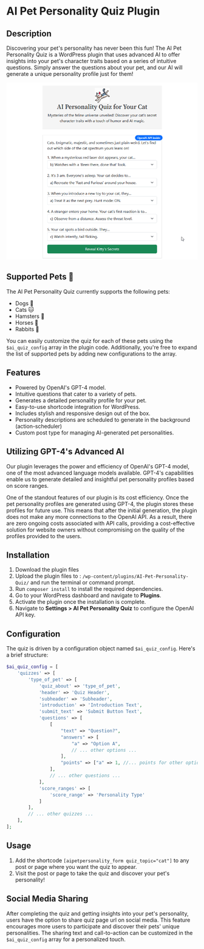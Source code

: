 # AI Pet Personality Quiz Plugin

## Description

Discovering your pet's personality has never been this fun! The AI Pet Personality Quiz is a WordPress plugin that uses advanced AI to offer insights into your pet's character traits based on a series of intuitive questions. Simply answer the questions about your pet, and our AI will generate a unique personality profile just for them!

![AI Personality Quiz for Your Cat.gif](img%2FAI%20Personality%20Quiz%20for%20Your%20Cat.gif)

## Supported Pets 🐾

The AI Pet Personality Quiz currently supports the following pets:

- Dogs 🐶
- Cats 🐱
- Hamsters 🐹
- Horses 🐴
- Rabbits 🐰

You can easily customize the quiz for each of these pets using the `$ai_quiz_config` array in the plugin code. Additionally, you're free to expand the list of supported pets by adding new configurations to the array.

## Features

- Powered by OpenAI's GPT-4 model.
- Intuitive questions that cater to a variety of pets.
- Generates a detailed personality profile for your pet.
- Easy-to-use shortcode integration for WordPress.
- Includes stylish and responsive design out of the box.
- Personality descriptions are scheduled to generate in the background (action-scheduler)
- Custom post type for managing AI-generated pet personalities.

## Utilizing GPT-4's Advanced AI

Our plugin leverages the power and efficiency of OpenAI's GPT-4 model, one of the most advanced language models available. GPT-4's capabilities enable us to generate detailed and insightful pet personality profiles based on score ranges.

One of the standout features of our plugin is its cost efficiency. Once the pet personality profiles are generated using GPT-4, the plugin stores these profiles for future use. This means that after the initial generation, the plugin does not make any more connections to the OpenAI API. As a result, there are zero ongoing costs associated with API calls, providing a cost-effective solution for website owners without compromising on the quality of the profiles provided to the users.

## Installation

1. Download the plugin files
2. Upload the plugin files to : `/wp-content/plugins/AI-Pet-Personality-Quiz/` and run the terminal or command prompt.
3. Run `composer install` to install the required dependencies.
5. Go to your WordPress dashboard and navigate to **Plugins**.
6. Activate the plugin once the installation is complete.
7. Navigate to **Settings > AI Pet Personality Quiz** to configure the OpenAI API key.

## Configuration

The quiz is driven by a configuration object named `$ai_quiz_config`. Here's a brief structure:

```php
$ai_quiz_config = [
    'quizzes' => [
        'type_of_pet' => [
            'quiz_about' => 'type_of_pet',
            'header' => 'Quiz Header',
            'subheader' => 'Subheader',
            'introduction' => 'Introduction Text',
            'submit_text' => 'Submit Button Text',
            'questions' => [
                [
                    "text" => "Question?",
                    "answers" => [
                        "a" => "Option A",
                        // ... other options ...
                    ],
                    "points" => ["a" => 1, //... points for other options ...]
                ],
                // ... other questions ...
            ],
            'score_ranges' => [
                'score_range' => 'Personality Type'
            ]
        ],
        // ... other quizzes ...
    ],
];
```

## Usage

1. Add the shortcode `[aipetpersonality_form quiz_topic="cat"]` to any post or page where you want the quiz to appear.
2. Visit the post or page to take the quiz and discover your pet's personality!

## Social Media Sharing

After completing the quiz and getting insights into your pet's personality, users have the option to share quiz page url on social media. This feature encourages more users to participate and discover their pets' unique personalities. The sharing text and call-to-action can be customized in the `$ai_quiz_config` array for a personalized touch.
